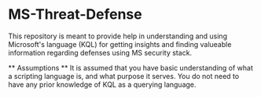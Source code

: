 # MS-Threat-Defense
This repository is meant to provide help in understanding and using Microsoft's language (KQL) for getting insights and finding valueable information regarding defenses using MS security stack.

** Assumptions **
It is assumed that you have basic understanding of what a scripting language is, and what purpose it serves. You do not need to have any prior knowledge of KQL as a querying language.

